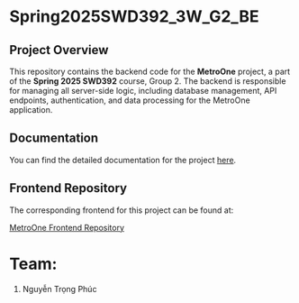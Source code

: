 # Spring2025SWD392_3W_G2_BE

## Project Overview

This repository contains the backend code for the **MetroOne** project, a part of the **Spring 2025 SWD392** course, Group 2. The backend is responsible for managing all server-side logic, including database management, API endpoints, authentication, and data processing for the MetroOne application.

## Documentation

You can find the detailed documentation for the project [here](https://drive.google.com/drive/folders/1grdhMgIRW7Qu9fWbUb-9g_zP4SqejrXe).

## Frontend Repository

The corresponding frontend for this project can be found at:

[MetroOne Frontend Repository](https://github.com/ntrongphuc1302/Spring2025SWD392_3W_G2_FE)

# Team:

1. Nguyễn Trọng Phúc
